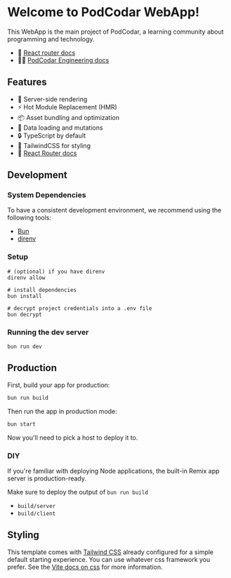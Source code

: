 # Welcome to PodCodar WebApp!

This WebApp is the main project of PodCodar, a learning community about programming and technology.

- 📖 [React router docs](https://reactrouter.com/start/home)
- 🧑‍💻 [PodCodar Engineering docs](https://podcodar.github.io/webapp)

## Features

- 🚀 Server-side rendering
- ⚡️ Hot Module Replacement (HMR)
- 📦 Asset bundling and optimization
- 🔄 Data loading and mutations
- 🔒 TypeScript by default
- 🎉 TailwindCSS for styling
- 📖 [React Router docs](https://reactrouter.com/)

## Development

### System Dependencies

To have a consistent development environment, we recommend using the following tools:

- [Bun](https://bun.sh)
- [direnv](https://direnv.net/)

### Setup

```shellscript
# (optional) if you have direnv
direnv allow

# install dependencies
bun install 

# decrypt project credentials into a .env file
bun decrypt 
```

### Running the dev server

```shellscript
bun run dev
```

## Production

First, build your app for production:

```sh
bun run build
```

Then run the app in production mode:

```sh
bun start
```

Now you'll need to pick a host to deploy it to.

### DIY

If you're familiar with deploying Node applications, the built-in Remix app server is production-ready.

Make sure to deploy the output of `bun run build`

- `build/server`
- `build/client`

## Styling

This template comes with [Tailwind CSS](https://tailwindcss.com/) already configured for a simple default starting experience. You can use whatever css framework you prefer. See the [Vite docs on css](https://vitejs.dev/guide/features.html#css) for more information.
